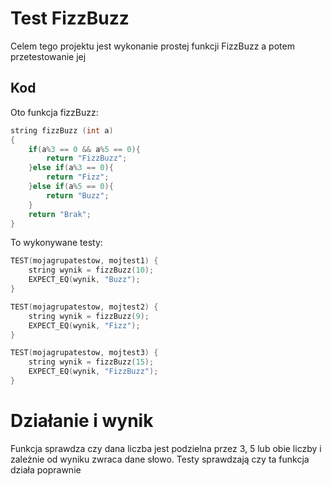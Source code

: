 # Test FizzBuzz
Celem tego projektu jest wykonanie prostej funkcji FizzBuzz a potem przetestowanie jej

## Kod
Oto funkcja fizzBuzz:
```cpp
string fizzBuzz (int a)
{
	if(a%3 == 0 && a%5 == 0){
		return "FizzBuzz";
	}else if(a%3 == 0){
		return "Fizz";
	}else if(a%5 == 0){
		return "Buzz";
	}
	return "Brak";
}
```

To wykonywane testy:
```cpp
TEST(mojagrupatestow, mojtest1) {
	string wynik = fizzBuzz(10);
	EXPECT_EQ(wynik, "Buzz");
}

TEST(mojagrupatestow, mojtest2) {
	string wynik = fizzBuzz(9);
	EXPECT_EQ(wynik, "Fizz");
}

TEST(mojagrupatestow, mojtest3) {
	string wynik = fizzBuzz(15);
	EXPECT_EQ(wynik, "FizzBuzz");
}
```

# Działanie i wynik
Funkcja sprawdza czy dana liczba jest podzielna przez 3, 5 lub obie liczby i zależnie od wyniku zwraca dane słowo. Testy sprawdzają czy ta funkcja działa poprawnie
